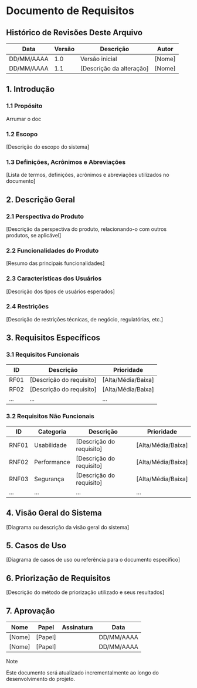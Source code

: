 # Documento de Requisitos

## Histórico de Revisões Deste Arquivo

| Data       | Versão | Descrição                | Autor  |
| ---------- | ------ | ------------------------ | ------ |
| DD/MM/AAAA | 1.0    | Versão inicial           | [Nome] |
| DD/MM/AAAA | 1.1    | [Descrição da alteração] | [Nome] |

## 1. Introdução

### 1.1 Propósito

Arrumar o doc

### 1.2 Escopo

[Descrição do escopo do sistema]

### 1.3 Definições, Acrônimos e Abreviações

[Lista de termos, definições, acrônimos e abreviações utilizados no documento]

## 2. Descrição Geral

### 2.1 Perspectiva do Produto

[Descrição da perspectiva do produto, relacionando-o com outros produtos, se aplicável]

### 2.2 Funcionalidades do Produto

[Resumo das principais funcionalidades]

### 2.3 Características dos Usuários

[Descrição dos tipos de usuários esperados]

### 2.4 Restrições

[Descrição de restrições técnicas, de negócio, regulatórias, etc.]

## 3. Requisitos Específicos

### 3.1 Requisitos Funcionais

| ID   | Descrição                | Prioridade         |
| ---- | ------------------------ | ------------------ |
| RF01 | [Descrição do requisito] | [Alta/Média/Baixa] |
| RF02 | [Descrição do requisito] | [Alta/Média/Baixa] |
| ...  | ...                      | ...                |

### 3.2 Requisitos Não Funcionais

| ID    | Categoria   | Descrição                | Prioridade         |
| ----- | ----------- | ------------------------ | ------------------ |
| RNF01 | Usabilidade | [Descrição do requisito] | [Alta/Média/Baixa] |
| RNF02 | Performance | [Descrição do requisito] | [Alta/Média/Baixa] |
| RNF03 | Segurança   | [Descrição do requisito] | [Alta/Média/Baixa] |
| ...   | ...         | ...                      | ...                |

## 4. Visão Geral do Sistema

[Diagrama ou descrição da visão geral do sistema]

## 5. Casos de Uso

[Diagrama de casos de uso ou referência para o documento específico]

## 6. Priorização de Requisitos

[Descrição do método de priorização utilizado e seus resultados]

## 7. Aprovação

| Nome   | Papel   | Assinatura | Data       |
| ------ | ------- | ---------- | ---------- |
| [Nome] | [Papel] |            | DD/MM/AAAA |
| [Nome] | [Papel] |            | DD/MM/AAAA |

>[!NOTE]
>Este documento será atualizado incrementalmente ao longo do desenvolvimento do projeto.
